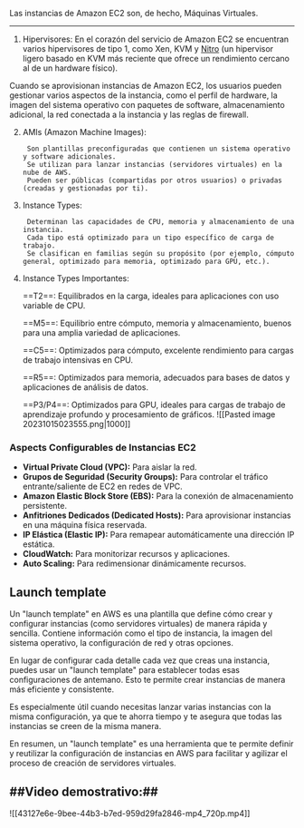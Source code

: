Las instancias de Amazon EC2 son, de hecho, Máquinas Virtuales.
***

1. Hipervisores: 
	En el corazón del servicio de Amazon EC2 se encuentran varios hipervisores de tipo 1, como Xen, KVM y [Nitro](https://aws.amazon.com/ec2/nitro/) (un hipervisor ligero basado en KVM más reciente que ofrece un rendimiento cercano al de un hardware físico).

Cuando se aprovisionan instancias de Amazon EC2, los usuarios pueden gestionar varios aspectos de la instancia, como el perfil de hardware, la imagen del sistema operativo con paquetes de software, almacenamiento adicional, la red conectada a la instancia y las reglas de firewall.

2. AMIs (Amazon Machine Images):
		
		Son plantillas preconfiguradas que contienen un sistema operativo y software adicionales.
		Se utilizan para lanzar instancias (servidores virtuales) en la nube de AWS.
		Pueden ser públicas (compartidas por otros usuarios) o privadas (creadas y gestionadas por ti).

3. Instance Types:

		Determinan las capacidades de CPU, memoria y almacenamiento de una instancia.
		Cada tipo está optimizado para un tipo específico de carga de trabajo.
		Se clasifican en familias según su propósito (por ejemplo, cómputo general, optimizado para memoria, optimizado para GPU, etc.).

4. Instance Types Importantes:

	  ==T2==: Equilibrados en la carga, ideales para aplicaciones con uso variable de CPU.
	
	  ==M5==: Equilibrio entre cómputo, memoria y almacenamiento, buenos para una amplia variedad de aplicaciones.
		
	  ==C5==: Optimizados para cómputo, excelente rendimiento para cargas de trabajo intensivas en CPU.
	
	  ==R5==: Optimizados para memoria, adecuados para bases de datos y aplicaciones de análisis de datos.
	
	  ==P3/P4==: Optimizados para GPU, ideales para cargas de trabajo de aprendizaje profundo y procesamiento de gráficos.
![[Pasted image 20231015023555.png|1000]]
### Aspects Configurables de Instancias EC2

- **Virtual Private Cloud (VPC):** Para aislar la red.
- **Grupos de Seguridad (Security Groups):** Para controlar el tráfico entrante/saliente de EC2 en redes de VPC.
- **Amazon Elastic Block Store (EBS):** Para la conexión de almacenamiento persistente.
- **Anfitriones Dedicados (Dedicated Hosts):** Para aprovisionar instancias en una máquina física reservada.
- **IP Elástica (Elastic IP):** Para remapear automáticamente una dirección IP estática.
- **CloudWatch:** Para monitorizar recursos y aplicaciones.
- **Auto Scaling:** Para redimensionar dinámicamente recursos.

<h2>Launch template </h2>
Un "launch template" en AWS es una plantilla que define cómo crear y configurar instancias (como servidores virtuales) de manera rápida y sencilla. Contiene información como el tipo de instancia, la imagen del sistema operativo, la configuración de red y otras opciones.

En lugar de configurar cada detalle cada vez que creas una instancia, puedes usar un "launch template" para establecer todas esas configuraciones de antemano. Esto te permite crear instancias de manera más eficiente y consistente.

Es especialmente útil cuando necesitas lanzar varias instancias con la misma configuración, ya que te ahorra tiempo y te asegura que todas las instancias se creen de la misma manera.

En resumen, un "launch template" es una herramienta que te permite definir y reutilizar la configuración de instancias en AWS para facilitar y agilizar el proceso de creación de servidores virtuales.

<h2>##Video demostrativo:##</h2>

![[43127e6e-9bee-44b3-b7ed-959d29fa2846-mp4_720p.mp4]]